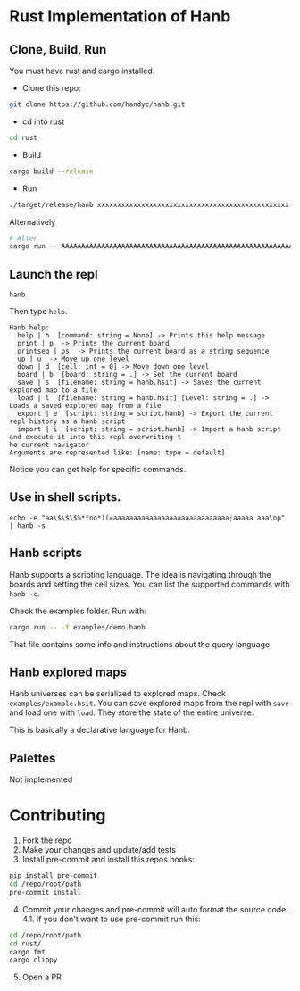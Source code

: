 # Rust Implementation of Hanb

## Clone, Build, Run

You must have rust and cargo installed.

* Clone this repo:

```sh
git clone https://github.com/handyc/hanb.git
```

* cd into rust

```sh
cd rust
```

* Build

```sh
cargo build --release
```

* Run

```sh
./target/release/hanb xxxxxxxxxxxxxxxxxxxxxxxxxxxxxxxxxxxxxxxxxxxxxxxx
```

Alternatively
```sh
# Alter
cargo run -- AAAAAAAAAAAAAAAAAAAAAAAAAAAAAAAAAAAAAAAAAAAAAAAAAAAAAAAAAAAAAAAA                              <<<
```

## Launch the repl
```
hanb
```

Then type `help`.

```
Hanb help:
  help | h  [command: string = None] -> Prints this help message
  print | p  -> Prints the current board
  printseq | ps  -> Prints the current board as a string sequence
  up | u  -> Move up one level
  down | d  [cell: int = 0] -> Move down one level
  board | b  [board: string = .] -> Set the current board
  save | s  [filename: string = hanb.hsit] -> Saves the current explored map to a file
  load | l  [filename: string = hanb.hsit] [Level: string = .] -> Loads a saved explored map from a file
  export | e  [script: string = script.hanb] -> Export the current repl history as a hanb script
  import | i  [script: string = script.hanb] -> Import a hanb script and execute it into this repl overwriting t
he current navigator
Arguments are represented like: [name: type = default]
```

Notice you can get help for specific commands.

## Use in shell scripts.

```
echo -e "aa\$\$\$%**no*)(=aaaaaaaaaaaaaaaaaaaaaaaaaaaaa;aaaaa aaa\np" | hanb -s
```


## Hanb scripts
Hanb supports a scripting language. The idea is navigating through the boards and setting the cell sizes. You can list the supported commands with `hanb -c`.

Check the examples folder. Run with:

```sh
cargo run -- -f examples/demo.hanb
```

That file contains some info and instructions about the query language.

## Hanb explored maps
Hanb universes can be serialized to explored maps. Check `examples/example.hsit`. You can save explored maps from the repl with `save` and load one with `load`. They store the state of the entire universe.

This is basically a declarative language for Hanb.

## Palettes 
Not implemented

# Contributing

1. Fork the repo
2. Make your changes and update/add tests
3. Install pre-commit and install this repos hooks:
```sh
pip install pre-commit
cd /repo/root/path
pre-commit install
```
4. Commit your changes and pre-commit will auto format the source code.
    4.1. if you don't want to use pre-commit run this:
```sh
cd /repo/root/path
cd rust/
cargo fmt
cargo clippy
```
5. Open a PR
